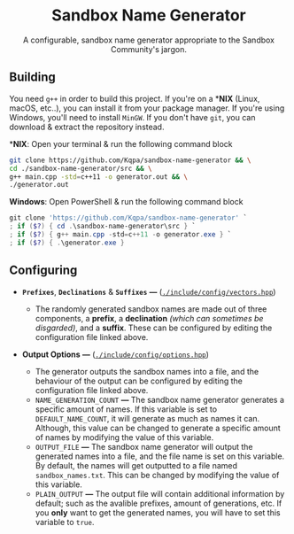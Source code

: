 <div align="center">

# Sandbox Name Generator
A configurable, sandbox name generator appropriate to the Sandbox Community's jargon.

</div>

## Building
You need `g++` in order to build this project. If you're on a ***NIX** (Linux, macOS, etc..), you can install it from your package manager. If you're using Windows, you'll need to install `MinGW`. If you don't have `git`, you can download & extract the repository instead.

***NIX**:
Open your terminal & run the following command block
```sh
git clone https://github.com/Kqpa/sandbox-name-generator && \
cd ./sandbox-name-generator/src && \
g++ main.cpp -std=c++11 -o generator.out && \
./generator.out
```

**Windows**:
Open PowerShell & run the following command block
```powershell
git clone 'https://github.com/Kqpa/sandbox-name-generator' `
; if ($?) { cd .\sandbox-name-generator\src } `
; if ($?) { g++ main.cpp -std=c++11 -o generator.exe } `
; if ($?) { .\generator.exe }
```

## Configuring
* **`Prefixes`**, **`Declinations`** & **`Suffixes`** **—** ([`./include/config/vectors.hpp`](./include/config/vectors.hpp))

  * The randomly generated sandbox names are made out of three components, a **prefix**, a **declination** *(which can sometimes be disgarded)*, and a **suffix**. These can be configured by editing the configuration file linked above.

* **Output Options** **—** ([`./include/config/options.hpp`](./include/config/options.hpp))

  * The generator outputs the sandbox names into a file, and the behaviour of the output can be configured by editing the configuration file linked above.
  * `NAME_GENERATION_COUNT` **—** The sandbox name generator generates a specific amount of names. If this variable is set to `DEFAULT_NAME_COUNT`, it will generate as much as names it can. Although, this value can be changed to generate a specific amount of names by modifying the value of this variable.
  * `OUTPUT_FILE` **—** The sandbox name generator will output the generated names into a file, and the file name is set on this variable. By default, the names will get outputted to a file named `sandbox_names.txt`. This can be changed by modifying the value of this variable.
  * `PLAIN_OUTPUT` **—** The output file will contain additional information by default; such as the avalible prefixes, amount of generations, etc. If you **only** want to get the generated names, you will have to set this variable to `true`.
